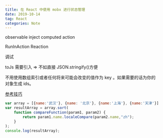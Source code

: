 ```yaml
---
title: 在 React 中使用 mobx 进行状态管理
date: 2019-10-14
tag: React
categories: Note
---
```


observable 
inject 
computed 
action 

RunInAction 
Reaction 

调试

toJs 需要引入 => 不如直接 JSON.stringify()方便

不用使用数组索引或者任何将来可能会改变的值作为 key 。如果需要的话为你的对象生成 ids。

[参考技巧](https://cn.mobx.js.org/best/react-performance.html)

<!-- 中文排序 -->

```js 
var array = [{name:'武汉'}, {name: '北京'}, {name:'上海'}, {name:'天津'}];
var resultArray = array.sort(
    function compareFunction(param1, param2) {
        return param1.name.localeCompare(param2.name,"zh");
    }
);
console.log(resultArray);
```
